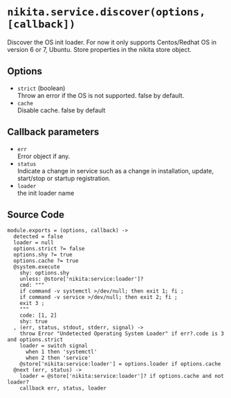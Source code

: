 
# `nikita.service.discover(options, [callback])`

Discover the OS init loader.
For now it only supports Centos/Redhat OS in version 6 or 7, Ubuntu.
Store properties in the nikita store object.

## Options

* `strict` (boolean)   
  Throw an error if the OS is not supported. false by default.   
* `cache`   
  Disable cache. false by default   

## Callback parameters

* `err`   
  Error object if any.   
* `status`   
  Indicate a change in service such as a change in installation, update, 
  start/stop or startup registration.   
* `loader`   
  the init loader name   

## Source Code

    module.exports = (options, callback) ->
      detected = false
      loader = null
      options.strict ?= false
      options.shy ?= true
      options.cache ?= true
      @system.execute
        shy: options.shy
        unless: @store['nikita:service:loader']?
        cmd: """
        if command -v systemctl >/dev/null; then exit 1; fi ;
        if command -v service >/dev/null; then exit 2; fi ;
        exit 3 ;
        """
        code: [1, 2]
        shy: true
      , (err, status, stdout, stderr, signal) ->
        throw Error "Undetected Operating System Loader" if err?.code is 3 and options.strict
        loader = switch signal
          when 1 then 'systemctl'
          when 2 then 'service'
        @store['nikita:service:loader'] = options.loader if options.cache
      @next (err, status) ->
        loader = @store['nikita:service:loader']? if options.cache and not loader?
        callback err, status, loader
